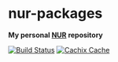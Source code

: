# nur-packages

**My personal [NUR](https://github.com/nix-community/NUR) repository**

[![Build Status](https://travis-ci.com/sikmir/nur-packages.svg?branch=master)](https://travis-ci.com/sikmir/nur-packages)
[![Cachix Cache](https://img.shields.io/badge/cachix-sikmir-blue.svg)](https://sikmir.cachix.org)
